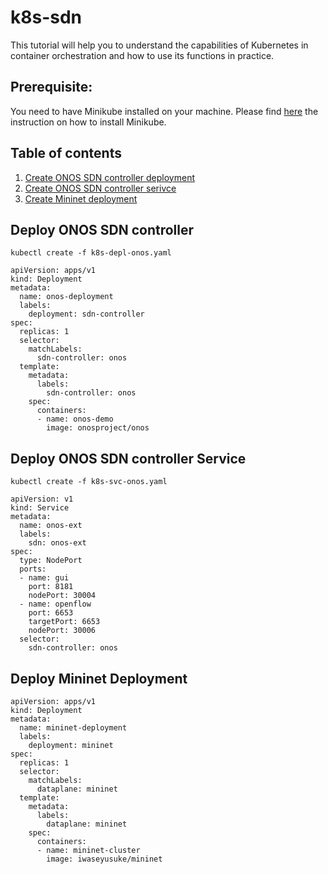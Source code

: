 # k8s-sdn
This tutorial will help you to understand the capabilities of Kubernetes in container orchestration and how to use its functions in practice.

## Prerequisite:
You need to have Minikube installed on your machine. Please find [here](minikube-installation.md) the instruction on how to install Minikube.

## Table of contents
1. [Create ONOS SDN controller deployment](#dpl-onos)
2. [Create ONOS SDN controller serivce](#svc-onos)
3. [Create Mininet deployment](#dpl-mininet)

## Deploy ONOS SDN controller <a name="dpl-onos"></a>

```
kubectl create -f k8s-depl-onos.yaml
```


```
apiVersion: apps/v1
kind: Deployment
metadata:
  name: onos-deployment
  labels:
    deployment: sdn-controller
spec:
  replicas: 1
  selector:
    matchLabels:
      sdn-controller: onos
  template:
    metadata:
      labels:
        sdn-controller: onos
    spec:
      containers:
      - name: onos-demo
        image: onosproject/onos

```

## Deploy ONOS SDN controller Service <a name="svc-onos"></a>

```
kubectl create -f k8s-svc-onos.yaml
```

```
apiVersion: v1
kind: Service
metadata:
  name: onos-ext
  labels:
    sdn: onos-ext
spec:
  type: NodePort
  ports:
  - name: gui
    port: 8181
    nodePort: 30004
  - name: openflow
    port: 6653
    targetPort: 6653
    nodePort: 30006
  selector:
    sdn-controller: onos

```

## Deploy Mininet Deployment <a name="dpl-mininet"></a>

```
apiVersion: apps/v1
kind: Deployment
metadata:
  name: mininet-deployment
  labels:
    deployment: mininet
spec:
  replicas: 1
  selector:
    matchLabels:
      dataplane: mininet
  template:
    metadata:
      labels:
        dataplane: mininet
    spec:
      containers:
      - name: mininet-cluster
        image: iwaseyusuke/mininet
```
